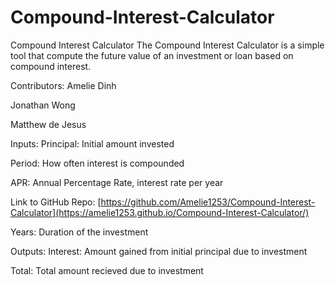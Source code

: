 # Compound-Interest-Calculator

Compound Interest Calculator
The Compound Interest Calculator is a simple tool that compute the future value of an investment or loan based on compound interest.

Contributors:
Amelie Dinh

Jonathan Wong

Matthew de Jesus

Inputs:
Principal: Initial amount invested

Period: How often interest is compounded

APR: Annual Percentage Rate, interest rate per year

Link to GitHub Repo: [https://github.com/Amelie1253/Compound-Interest-Calculator](https://amelie1253.github.io/Compound-Interest-Calculator/)

Years: Duration of the investment

Outputs:
Interest: Amount gained from initial principal due to investment

Total: Total amount recieved due to investment
